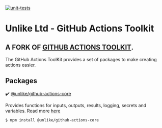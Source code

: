 [![unit-tests](https://github.com/unlike-ltd/github-actions-toolkit/actions/workflows/unit-tests.yml/badge.svg)](https://github.com/unlike-ltd/github-actions-toolkit/actions/workflows/unit-tests.yml)

# Unlike Ltd - GitHub Actions Toolkit

## **A FORK OF [GITHUB ACTIONS TOOLKIT](https://github.com/actions/toolkit).**

The GitHub Actions ToolKit provides a set of packages to make creating actions easier.

## Packages

:heavy_check_mark: [@unlike/github-actions-core](packages/core)

Provides functions for inputs, outputs, results, logging, secrets and variables. Read more [here](packages/core)

```bash
$ npm install @unlike/github-actions-core
```
